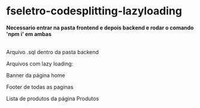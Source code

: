 <h1>fseletro-codesplitting-lazyloading</h1>

<strong>
Necessario entrar na pasta frontend e depois backend e rodar o comando 'npm i' em ambas
</strong><br><br>

<p>
Arquivo .sql dentro da pasta backend
</p>

<p>Arquivos com lazy loading:</p>
<p>Banner da página home</p>
<p>Footer de todas as paginas</p>
<p>Lista de produtos da página Produtos</p>
